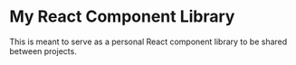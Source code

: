 # My React Component Library

This is meant to serve as a personal React component library to be shared between projects.
